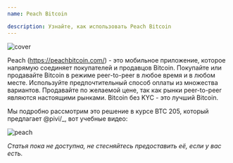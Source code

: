 ```yaml
---
name: Peach Bitcoin

description: Узнайте, как использовать Peach Bitcoin
---
```


![cover](assets/cover.webp)

Peach (https://peachbitcoin.com/) - это мобильное приложение, которое напрямую соединяет покупателей и продавцов Bitcoin. Покупайте или продавайте Bitcoin в режиме peer-to-peer в любое время и в любом месте. Используйте предпочтительный способ оплаты из множества вариантов. Продавайте по желаемой цене, так как рынки peer-to-peer являются настоящими рынками. Bitcoin без KYC - это лучший Bitcoin.

Мы подробно рассмотрим это решение в курсе BTC 205, который предлагает @pivi/\_, вот учебные видео:

![peach](https://youtu.be/ziwhv9KqVkM)

_Статья пока не доступна, не стесняйтесь предоставить её, если у вас есть._
